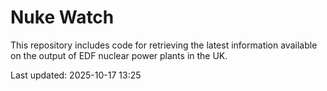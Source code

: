 # Nuke Watch

This repository includes code for retrieving the latest information available on the output of EDF nuclear power plants in the UK.

Last updated: 2025-10-17 13:25